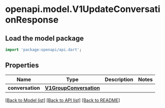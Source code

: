 # openapi.model.V1UpdateConversationResponse

## Load the model package
```dart
import 'package:openapi/api.dart';
```

## Properties
Name | Type | Description | Notes
------------ | ------------- | ------------- | -------------
**conversation** | [**V1GroupConversation**](V1GroupConversation.md) |  | 

[[Back to Model list]](../README.md#documentation-for-models) [[Back to API list]](../README.md#documentation-for-api-endpoints) [[Back to README]](../README.md)


